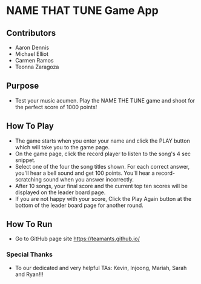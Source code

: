 # NAME THAT TUNE Game App
## Contributors
* Aaron Dennis
* Michael Elliot
* Carmen Ramos
* Teonna Zaragoza

## Purpose
* Test your music acumen. Play the NAME THE TUNE game and shoot for the perfect score of 1000 points!

## How To Play
* The game starts when you enter your name and click the PLAY button which will take you to the game page.
* On the game page, click the record player to listen to the song's 4 sec snippet.
* Select one of the four the song titles shown.  For each correct answer, you'll hear a bell sound and get 100 points.  You'll hear a record-scratching sound when you  answer incorrectly.
* After 10 songs, your final score and the current top ten scores will be displayed on the leader board page.
* If you are not happy with your score, Click the Play Again button at the bottom of the leader board page for another round.

## How To Run
* Go to GitHub page site https://teamants.github.io/

### Special Thanks
* To our dedicated and very helpful TAs: Kevin, Injoong, Mariah, Sarah and Ryan!!!